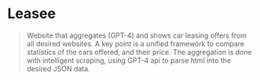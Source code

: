 # Leasee
> Website that aggregates (GPT-4) and shows car leasing offers from all desired websites. A key point is a unified framework to compare statistics of the cars offered, and their price. The aggregation is done with intelligent scraping, using GPT-4 api to parse html into the desired JSON data.
